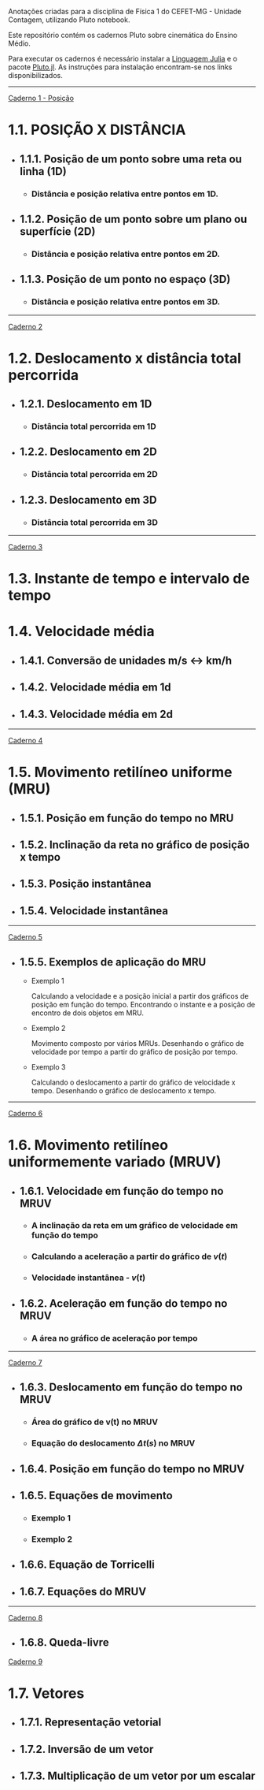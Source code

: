 Anotações criadas para a disciplina de Física 1 do CEFET-MG - Unidade Contagem, utilizando Pluto notebook.

Este repositório contém os cadernos Pluto sobre cinemática do Ensino Médio.

Para executar os cadernos é necessário instalar a [Linguagem Julia](https://julialang.org/) e o pacote [Pluto.jl](https://github.com/fonsp/Pluto.jl). As instruções para instalação encontram-se nos links disponibilizados.



---
[Caderno 1 - Posição](01_posicao.jl)
# 1.1. POSIÇÃO X DISTÂNCIA

- ## 1.1.1. Posição de um ponto sobre uma reta ou linha (1D)
    * ### Distância e posição relativa entre pontos em 1D.

- ## 1.1.2. Posição de um ponto sobre um plano ou superfície (2D)

    * ### Distância e posição relativa entre pontos em 2D.

- ## 1.1.3. Posição de um ponto no espaço (3D)

    * ### Distância e posição relativa entre pontos em 3D.
---
[Caderno 2](02_deslocamento.jl)
# 1.2. Deslocamento x distância total percorrida

- ## 1.2.1. Deslocamento em 1D

    * ### Distância total percorrida em 1D

- ## 1.2.2. Deslocamento em 2D

    * ### Distância total percorrida em 2D

- ## 1.2.3. Deslocamento em 3D

    * ### Distância total percorrida em 3D

---
[Caderno 3](03_velocidade_media.jl)

# 1.3. Instante de tempo e intervalo de tempo

# 1.4. Velocidade média

- ## 1.4.1. Conversão de unidades m/s <-> km/h

- ## 1.4.2. Velocidade média em 1d

- ## 1.4.3. Velocidade média em 2d
---
[Caderno 4](04_MRU.jl)

# 1.5. Movimento retilíneo uniforme (MRU)

- ## 1.5.1. Posição em função do tempo no MRU

- ## 1.5.2. Inclinação da reta no gráfico de posição x tempo

- ## 1.5.3. Posição instantânea

- ## 1.5.4. Velocidade instantânea
---
[Caderno 5](05_MRU_exemplos.jl)

- ## 1.5.5. Exemplos de aplicação do MRU
    * Exemplo 1
    
        Calculando a velocidade e a posição inicial a partir dos gráficos de posição em função do tempo. Encontrando o instante e a posição de encontro de dois objetos em MRU.

    * Exemplo 2

        Movimento composto por vários MRUs. Desenhando o gráfico de velocidade por tempo a partir do gráfico de posição por tempo.

    * Exemplo 3

        Calculando o deslocamento a partir do gráfico de velocidade x tempo. Desenhando o gráfico de deslocamento x tempo.
---
[Caderno 6](06_MRUV_1.jl)

# 1.6. Movimento retilíneo uniformemente variado (MRUV)

- ## 1.6.1. Velocidade em função do tempo no MRUV
    * ### A inclinação da reta em um gráfico de velocidade em função do tempo
    * ### Calculando a aceleração a partir do gráfico de $v(t)$
    * ### Velocidade instantânea - $v(t)$

- ## 1.6.2. Aceleração em função do tempo no MRUV
    * ### A área no gráfico de aceleração por tempo

---
[Caderno 7](07_MRUV_2.jl)
- ## 1.6.3. Deslocamento em função do tempo no MRUV
    * ### Área do gráfico de v(t) no MRUV
    * ### Equação do deslocamento $\Delta t(s)$ no MRUV

- ## 1.6.4. Posição em função do tempo no MRUV
- ## 1.6.5. Equações de movimento
    * ### Exemplo 1
    * ### Exemplo 2

- ## 1.6.6. Equação de Torricelli

- ## 1.6.7. Equações do MRUV

---
[Caderno 8](08_MRUV_3.jl)

- ## 1.6.8. Queda-livre

[Caderno 9](09_Vetores_1.jl)

# 1.7. Vetores

- ## 1.7.1. Representação vetorial

- ## 1.7.2. Inversão de um vetor
- ## 1.7.3.  Multiplicação de um vetor por um escalar
